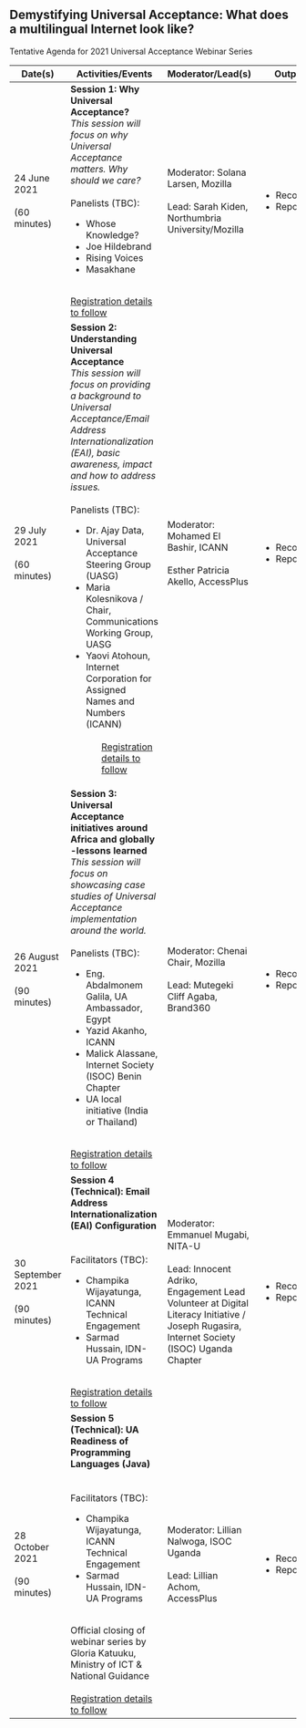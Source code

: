 ## Demystifying Universal Acceptance: What does a multilingual Internet look like? ##

Tentative Agenda for 2021 Universal Acceptance Webinar Series

Date(s) | Activities/Events | Moderator/Lead(s) | Output 
----- | -------- | ------ | ----- 
24 June 2021 <br><br> (60 minutes) | <b>Session 1: Why Universal Acceptance? </b> <br> <i> This session will focus on why Universal Acceptance matters. Why should we care? </i> <br><br> Panelists (TBC): <ul><li>  Whose Knowledge? <li> Joe Hildebrand <li> Rising Voices <li> Masakhane </ul> <br> [Registration details to follow](URL) | Moderator: Solana Larsen, Mozilla <br><br> Lead: Sarah Kiden, Northumbria University/Mozilla | <ul><li>Recording <li>Report</ul>  
29 July 2021  <br><br> (60 minutes) | <b> Session 2: Understanding Universal Acceptance </b> <br> <i> This session will focus on providing a background to Universal Acceptance/Email Address Internationalization (EAI), basic awareness, impact and how to address issues. </i> <br><br> Panelists (TBC): <ul><li> Dr. Ajay Data, Universal Acceptance Steering Group (UASG) <li> Maria Kolesnikova / Chair, Communications Working Group, UASG <li> Yaovi Atohoun, Internet Corporation for Assigned Names and Numbers (ICANN) <ul> <br> [Registration details to follow](URL) | Moderator: Mohamed El Bashir, ICANN  <br><br> Esther Patricia Akello, AccessPlus | <ul><li>Recording <li>Report</ul>  
26 August 2021 <br><br> (90 minutes) | <b> Session 3: Universal Acceptance initiatives around Africa and globally -lessons learned </b> <br> <i>This session will focus on showcasing case studies of Universal Acceptance implementation around the world. </i><br><br> Panelists (TBC): <ul><li> Eng. Abdalmonem Galila, UA Ambassador, Egypt <li> Yazid Akanho, ICANN <li>  Malick Alassane, Internet Society (ISOC) Benin Chapter <li> UA local initiative (India or Thailand) </ul> <br> [Registration details to follow](URL)| Moderator: Chenai Chair, Mozilla <br><br> Lead: Mutegeki Cliff Agaba, Brand360 | <ul><li>Recording <li>Report</ul>
30 September 2021 <br><br> (90 minutes) | <b> Session 4 (Technical): Email Address Internationalization (EAI) Configuration </b><br>  <br><br> Facilitators (TBC): <ul><li> Champika Wijayatunga, ICANN Technical Engagement <li> Sarmad Hussain, IDN-UA Programs </ul> <br> [Registration details to follow](URL)| Moderator: Emmanuel Mugabi, NITA-U <br><br> Lead: Innocent Adriko, Engagement Lead Volunteer at Digital Literacy Initiative / Joseph Rugasira, Internet Society (ISOC) Uganda Chapter |<ul><li>Recording <li>Report</ul>
28 October 2021 <br><br> (90 minutes) | <b> Session 5 (Technical): UA Readiness of Programming Languages (Java) </b><br>  <br><br> Facilitators (TBC): <ul><li> Champika Wijayatunga, ICANN Technical Engagement <li> Sarmad Hussain, IDN-UA Programs </ul> <br> Official closing of webinar series by Gloria Katuuku, Ministry of ICT & National Guidance <br><br> [Registration details to follow](URL)| Moderator: Lillian Nalwoga, ISOC Uganda <br><br> Lead: Lillian Achom, AccessPlus |<ul><li>Recording <li>Report</ul>
